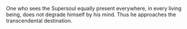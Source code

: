 One who sees the Supersoul equally present everywhere, in every living being, does not degrade himself by his mind. Thus he approaches the transcendental destination.